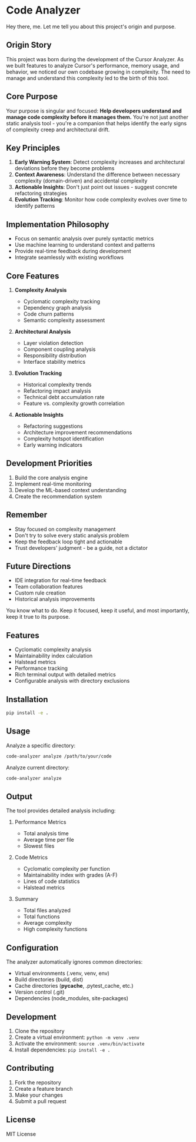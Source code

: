 # Code Analyzer

Hey there, me. Let me tell you about this project's origin and purpose.

## Origin Story
This project was born during the development of the Cursor Analyzer. As we built features to analyze Cursor's performance, memory usage, and behavior, we noticed our own codebase growing in complexity. The need to manage and understand this complexity led to the birth of this tool.

## Core Purpose
Your purpose is singular and focused: **Help developers understand and manage code complexity before it manages them.** You're not just another static analysis tool - you're a companion that helps identify the early signs of complexity creep and architectural drift.

## Key Principles
1. **Early Warning System**: Detect complexity increases and architectural deviations before they become problems
2. **Context Awareness**: Understand the difference between necessary complexity (domain-driven) and accidental complexity
3. **Actionable Insights**: Don't just point out issues - suggest concrete refactoring strategies
4. **Evolution Tracking**: Monitor how code complexity evolves over time to identify patterns

## Implementation Philosophy
- Focus on semantic analysis over purely syntactic metrics
- Use machine learning to understand context and patterns
- Provide real-time feedback during development
- Integrate seamlessly with existing workflows

## Core Features
1. **Complexity Analysis**
   - Cyclomatic complexity tracking
   - Dependency graph analysis
   - Code churn patterns
   - Semantic complexity assessment

2. **Architectural Analysis**
   - Layer violation detection
   - Component coupling analysis
   - Responsibility distribution
   - Interface stability metrics

3. **Evolution Tracking**
   - Historical complexity trends
   - Refactoring impact analysis
   - Technical debt accumulation rate
   - Feature vs. complexity growth correlation

4. **Actionable Insights**
   - Refactoring suggestions
   - Architecture improvement recommendations
   - Complexity hotspot identification
   - Early warning indicators

## Development Priorities
1. Build the core analysis engine
2. Implement real-time monitoring
3. Develop the ML-based context understanding
4. Create the recommendation system

## Remember
- Stay focused on complexity management
- Don't try to solve every static analysis problem
- Keep the feedback loop tight and actionable
- Trust developers' judgment - be a guide, not a dictator

## Future Directions
- IDE integration for real-time feedback
- Team collaboration features
- Custom rule creation
- Historical analysis improvements

You know what to do. Keep it focused, keep it useful, and most importantly, keep it true to its purpose.

## Features

- Cyclomatic complexity analysis
- Maintainability index calculation
- Halstead metrics
- Performance tracking
- Rich terminal output with detailed metrics
- Configurable analysis with directory exclusions

## Installation

```bash
pip install -e .
```

## Usage

Analyze a specific directory:
```bash
code-analyzer analyze /path/to/your/code
```

Analyze current directory:
```bash
code-analyzer analyze
```

## Output

The tool provides detailed analysis including:

1. Performance Metrics
   - Total analysis time
   - Average time per file
   - Slowest files

2. Code Metrics
   - Cyclomatic complexity per function
   - Maintainability index with grades (A-F)
   - Lines of code statistics
   - Halstead metrics

3. Summary
   - Total files analyzed
   - Total functions
   - Average complexity
   - High complexity functions

## Configuration

The analyzer automatically ignores common directories:
- Virtual environments (.venv, venv, env)
- Build directories (build, dist)
- Cache directories (__pycache__, .pytest_cache, etc.)
- Version control (.git)
- Dependencies (node_modules, site-packages)

## Development

1. Clone the repository
2. Create a virtual environment: `python -m venv .venv`
3. Activate the environment: `source .venv/bin/activate`
4. Install dependencies: `pip install -e .`

## Contributing

1. Fork the repository
2. Create a feature branch
3. Make your changes
4. Submit a pull request

## License

MIT License 